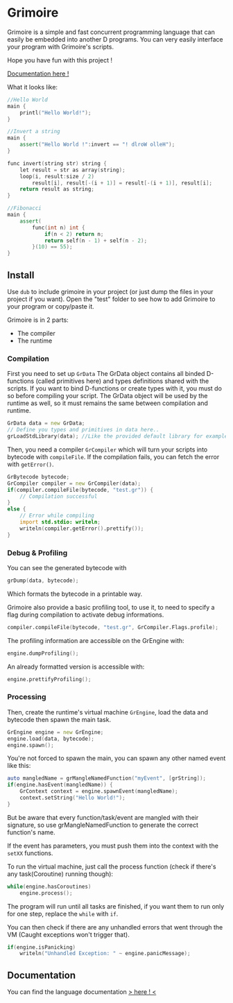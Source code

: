 # Grimoire

Grimoire is a simple and fast concurrent programming language that can easily be embedded into another D programs.
You can very easily interface your program with Grimoire's scripts.

Hope you have fun with this project !

[Documentation here !](https://enalye.github.io/grimoire)

What it looks like:
```cpp
//Hello World
main {
    printl("Hello World!");
}
```
```cpp
//Invert a string
main {
    assert("Hello World !":invert == "! dlroW olleH");
}

func invert(string str) string {
    let result = str as array(string);
    loop(i, result:size / 2)
        result[i], result[-(i + 1)] = result[-(i + 1)], result[i];
    return result as string;
}
```
```cpp
//Fibonacci
main {
    assert(
        func(int n) int {
            if(n < 2) return n;
            return self(n - 1) + self(n - 2);
        }(10) == 55);
}
```

## Install

Use `dub` to include grimoire in your project (or just dump the files in your project if you want).
Open the "test" folder to see how to add Grimoire to your program or copy/paste it.

Grimoire is in 2 parts:
- The compiler
- The runtime

### Compilation

First you need to set up `GrData`
The GrData object contains all binded D-functions (called primitives here) and types definitions shared with the scripts.
If you want to bind D-functions or create types with it, you must do so before compiling your script.
The GrData object will be used by the runtime as well, so it must remains the same between compilation and runtime.

```d
GrData data = new GrData;
// Define you types and primitives in data here..
grLoadStdLibrary(data); //Like the provided default library for example.
```

Then, you need a compiler `GrCompiler` which will turn your scripts into bytecode with `compileFile`.
If the compilation fails, you can fetch the error with `getError()`.
```d
GrBytecode bytecode;
GrCompiler compiler = new GrCompiler(data);
if(compiler.compileFile(bytecode, "test.gr")) {
    // Compilation successful
}
else {
    // Error while compiling
    import std.stdio: writeln;
    writeln(compiler.getError().prettify());
}
```

### Debug & Profiling

You can see the generated bytecode with
```d
grDump(data, bytecode);
```
Which formats the bytecode in a printable way.

Grimoire also provide a basic profiling tool, to use it, to need to specify a flag during compilation to activate debug informations.
```d
compiler.compileFile(bytecode, "test.gr", GrCompiler.Flags.profile);
```
The profiling information are accessible on the GrEngine with:
```d
engine.dumpProfiling();
```
An already formatted version is accessible with:
```d
engine.prettifyProfiling();
```

### Processing

Then, create the runtime's virtual machine `GrEngine`, load the data and bytecode then spawn the main task.
```d
GrEngine engine = new GrEngine;
engine.load(data, bytecode);
engine.spawn();
```

You're not forced to spawn the main, you can spawn any other named event like this:
```d
auto mangledName = grMangleNamedFunction("myEvent", [grString]);
if(engine.hasEvent(mangledName)) {
    GrContext context = engine.spawnEvent(mangledName);
    context.setString("Hello World!");
}
```
But be aware that every function/task/event are mangled with their signature, so use grMangleNamedFunction to generate the  correct function's name.

If the event has parameters, you must push them into the context with the `setXX` functions.

To run the virtual machine, just call the process function (check if there's any task(Coroutine) running though):
```d
while(engine.hasCoroutines)
    engine.process();
```
The program will run until all tasks are finished, if you want them to run only for one step, replace the `while` with `if`.

You can then check if there are any unhandled errors that went through the VM (Caught exceptions won't trigger that).
```d
if(engine.isPanicking)
    writeln("Unhandled Exception: " ~ engine.panicMessage);
```


## Documentation

You can find the language documentation [> here ! <](https://enalye.github.io/grimoire)
